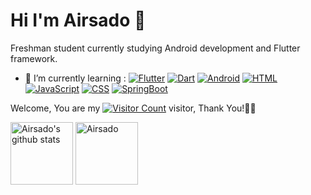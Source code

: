 # Hi I'm Airsado 👋

Freshman student currently studying Android development and Flutter framework.

<!-- - 🔭 I’m currently working on ... -->
- 🌱 I’m currently learning :
  [![Flutter](https://img.shields.io/badge/-Flutter-02569B?logo=Flutter&logoColor=4788F4)](https://www.airsado.cn/)
  [![Dart](https://img.shields.io/badge/-Dart-0175C2?logo=Dart&logoColor=02569B)](https://www.airsado.cn/)
  [![Android](https://img.shields.io/badge/-android-3DDC84?logo=android&logoColor=00ff00)](https://www.airsado.cn/)
  [![HTML](https://img.shields.io/badge/-HTML5-E34F26?logo=HTML5&logoColor=ffa812)](https://www.airsado.cn/)
  [![JavaScript](https://img.shields.io/badge/-JavaScript-F7DF1E?logo=JavaScript&logoColor=ffa700)](https://www.airsado.cn/)
  [![CSS](https://img.shields.io/badge/-CSS3-1572B6?logo=CSS3&logoColor=E34F26)](https://www.airsado.cn/)
  [![SpringBoot](https://img.shields.io/badge/-CSS3-1572B6?logo=CSS3&logoColor=E34F26)](https://www.airsado.cn/)
  
<!-- - 👯 I’m looking to collaborate on ... -->
<!-- - 🤔 I’m looking for help with ... -->
<!-- - 💬 Ask me about ... -->
<!-- - 📫 How to reach me: ... -->
<!-- - 😄 Pronouns: ... -->
<!-- - ⚡ Fun fact: ... -->

Welcome, You are my [![Visitor Count](https://profile-counter.glitch.me/Airsado/count.svg)](https://blog.i-xiao.space/) visitor, Thank You!🎉🎉

<!--仓库状态统计-->
<span>
<img height=100  src="https://github-readme-stats.vercel.app/api?username=Airsado&show_icons=true&icon_color=0366d6&bg_color=ffffff&hide_title=true&hide=contribs,prs&include_all_commits=true&count_private=true" alt="Airsado's github stats"/></span><span>
<img height=100  src="https://github-readme-stats.vercel.app/api/top-langs/?username=Airsado&layout=compact" alt="Airsado"/>
</span>

